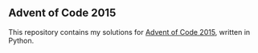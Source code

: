 ## Advent of Code 2015

This repository contains my solutions for [Advent of Code 2015](https://adventofcode.com/2015), written in Python.
